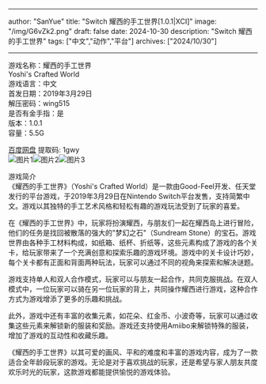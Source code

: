 
---
author: "SanYue"
title: "Switch 耀西的手工世界[1.0.1|XCI]"
image: "/img/G6vZk2.png"
draft: false
date: 2024-10-30
description: "Switch 耀西的手工世界"
tags: ["中文","动作","平台"]
archives: ["2024/10/30"]

---

游戏名称：耀西的手工世界   
Yoshi's Crafted World    
游戏语言：中文  
首发日期：2019年3月29日  
解压密码：wing515  
是否有金手指：是  
版本：1.0.1   
容量：5.5G

[百度网盘](https://pan.baidu.com/s/1qx4lm52eOa5PSNWkuNkuBA) 提取码: 1gwy  
![图片1](/img/qheruwvbnbupoixr6ats.jpg)![图片2](/img/asprqhdobebphdin49f1.jpg)![图片3](/img/ttlg4zb8jrwhjxew9erk.jpg)  

游戏简介  
《耀西的手工世界》（Yoshi's Crafted World）是一款由Good-Feel开发、任天堂发行的平台游戏，于2019年3月29日在Nintendo Switch平台发售，支持简繁中文。游戏以其独特的手工艺术风格和轻松有趣的游戏玩法受到了玩家的喜爱。

在《耀西的手工世界》中，玩家将扮演耀西，与朋友们一起在耀西岛上进行冒险，他们的任务是找回被散落的强大的"梦幻之石"（Sundream Stone）的宝石。游戏世界由各种手工材料构成，如纸箱、纸杯、折纸等，这些元素构成了游戏的各个关卡，给玩家带来了一个充满创意和探索乐趣的游戏环境。游戏中的关卡设计巧妙，每个关卡都有正面和背面两种玩法，玩家可以通过不同的视角来探索和解决谜题。

游戏支持单人和双人合作模式，玩家可以与朋友一起合作，共同克服挑战。在双人模式中，一位玩家可以骑在另一位玩家的背上，共同操作耀西进行游戏，这种合作方式为游戏增添了更多的乐趣和挑战。

此外，游戏中还有丰富的收集元素，如花朵、红金币、小波奇等，玩家可以通过收集这些元素来解锁新的服装和奖励。游戏还支持使用Amiibo来解锁特殊的服装，增加了游戏的互动性和收藏乐趣。

《耀西的手工世界》以其可爱的画风、平和的难度和丰富的游戏内容，成为了一款适合全年龄段玩家的游戏。无论是对于喜欢挑战的玩家，还是希望与家人朋友共度欢乐时光的玩家，这款游戏都能提供愉悦的游戏体验。
